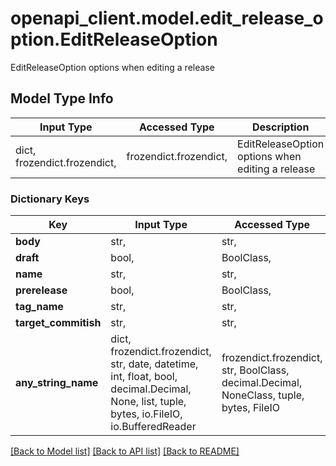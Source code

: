 # openapi_client.model.edit_release_option.EditReleaseOption

EditReleaseOption options when editing a release

## Model Type Info
Input Type | Accessed Type | Description | Notes
------------ | ------------- | ------------- | -------------
dict, frozendict.frozendict,  | frozendict.frozendict,  | EditReleaseOption options when editing a release | 

### Dictionary Keys
Key | Input Type | Accessed Type | Description | Notes
------------ | ------------- | ------------- | ------------- | -------------
**body** | str,  | str,  |  | [optional] 
**draft** | bool,  | BoolClass,  |  | [optional] 
**name** | str,  | str,  |  | [optional] 
**prerelease** | bool,  | BoolClass,  |  | [optional] 
**tag_name** | str,  | str,  |  | [optional] 
**target_commitish** | str,  | str,  |  | [optional] 
**any_string_name** | dict, frozendict.frozendict, str, date, datetime, int, float, bool, decimal.Decimal, None, list, tuple, bytes, io.FileIO, io.BufferedReader | frozendict.frozendict, str, BoolClass, decimal.Decimal, NoneClass, tuple, bytes, FileIO | any string name can be used but the value must be the correct type | [optional]

[[Back to Model list]](../../README.md#documentation-for-models) [[Back to API list]](../../README.md#documentation-for-api-endpoints) [[Back to README]](../../README.md)

